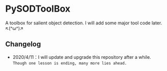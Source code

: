 # PySODToolBox

A toolbox for salient object detection. I will add some major tool code later. ↖(^ω^)↗

## Changelog

* 2020/4/11：I will update and upgrade this repository after a while. `Though one lesson is ending, many more lies ahead.`
